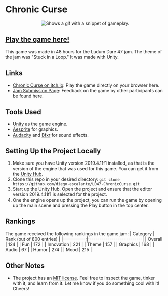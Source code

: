 # Chronic Curse

<p align="center">
  <picture>
    <source srcset="../assets/gameplay.gif?raw=true">
    <img alt="Shows a gif with a snippet of gameplay." src="../assets/gameplay.gif?raw=true">
  </picture>
</p>

## [Play the game here!](https://diego-escalante.itch.io/chronic-curse)
This game was made in 48 hours for the Ludum Dare 47 jam. The theme of the jam was "Stuck in a Loop." It was made with Unity. 

## Links
* [Chronic Curse on itch.io](https://diego-escalante.itch.io/chronic-curse): Play the game directly on your browser here.
* [Jam Submission Page](https://ldjam.com/events/ludum-dare/47/chronic-curse): Feedback on the game by other participants can be found here.

## Tools Used
* [Unity](https://unity.com/) as the game engine.
* [Aesprite](https://www.aseprite.org/) for graphics.
* [Audacity](https://www.audacityteam.org/) and [Bfxr](http://www.bfxr.net/) for sound effects.

## Setting Up the Project Locally
1. Make sure you have Unity version 2019.4.11f1 installed, as that is the version of the engine that was used for this game. You can get it from the [Unity Hub](https://unity.com/download).
2. Clone this repo in your desired directory: `git clone https://github.com/diego-escalante/LD47-ChronicCurse.git`
3. Start up the Unity Hub. Open the project and ensure that the editor version 2019.4.11f1 is selected for the project.
4. One the engine opens up the project, you can run the game by opening up the main scene and pressing the Play button in the top center.

## Rankings
The game received the following rankings in the game jam:
| Category   | Rank (out of 800 entries) |
|-----------:|:--------------------------|
| Overall    | 124                       |
| Fun        | 172                       |
| Innovation | 221                       |
| Theme      | 157                       |
| Graphics   | 168                       |
| Audio      | 67                        |
| Humor      | 274                       |
| Mood       | 215                       |

## Other Notes
* The project has an [MIT license](LICENSE). Feel free to inspect the game, tinker with it, and learn from it. Let me know if you do something cool with it! Cheers!
